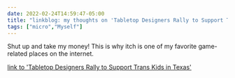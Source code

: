 ```yaml
---
date: 2022-02-24T14:59:47-05:00
title: "linkblog: my thoughts on 'Tabletop Designers Rally to Support Trans Kids in Texas'"
tags: ["micro","Myself"]
---
```

Shut up and take my money! This is why itch is one of my favorite game-related places on the internet.
 
[link to 'Tabletop Designers Rally to Support Trans Kids in Texas'](https://gizmodo.com/tabletop-designers-rally-to-support-trans-kids-in-texas-1848588284)
